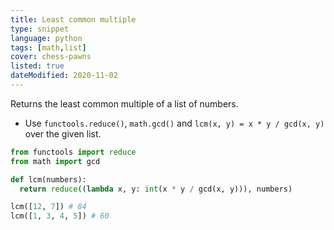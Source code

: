 ```yaml
---
title: Least common multiple
type: snippet
language: python
tags: [math,list]
cover: chess-pawns
listed: true
dateModified: 2020-11-02
---
```


Returns the least common multiple of a list of numbers.

- Use `functools.reduce()`, `math.gcd()` and `lcm(x, y) = x * y / gcd(x, y)` over the given list.

```py
from functools import reduce
from math import gcd

def lcm(numbers):
  return reduce((lambda x, y: int(x * y / gcd(x, y))), numbers)

lcm([12, 7]) # 84
lcm([1, 3, 4, 5]) # 60
```

